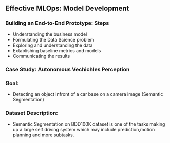 ## Effective MLOps: Model Development

### Building an End-to-End Prototype: Steps
- Understanding the business model
- Formulating the Data Science problem
- Exploring and understanding the data
- Extablishing baseline metrics and models
- Communicating the results


### Case Study: Autonomous Vechichles Perception

### Goal: 
- Detecting an object infront of a car base on a camera image (Semantic Segmentation)

### Dataset Description:
- Semantic Segmentation on BDD100K dataset is one of the tasks making up a large self driving system which may include 
prediction,motion planning and more subtasks. 